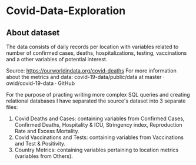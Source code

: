 # Covid-Data-Exploration

## About dataset

The data consists of daily records per location with variables related to number of confirmed cases, deaths, hospitalizations, testing, vaccinations and a other variables of potential interest.

Source: https://ourworldindata.org/covid-deaths 
For more information about the metrics and data: covid-19-data/public/data at master · owid/covid-19-data · GitHub 

For the purpose of practing writing more complex SQL queries and creating relational databases I have separated the source's dataset into 3 separate files:

1. Covid Deaths and Cases: containing variables from Confirmed Cases, Confirmed Deaths, Hospitality & ICU, Stringency index, Reproduction Rate and Excess Mortality.
2. Covid Vaccinations and Tests: containing variables from Vaccinations and Test & Positivity.
3. Country Metrics: containing variables pertaining to location metrics (variables from Others).


